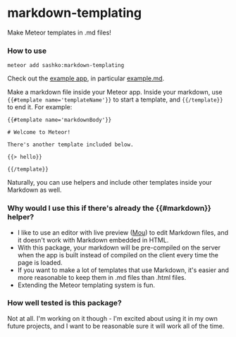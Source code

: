 markdown-templating
===================

Make Meteor templates in .md files!

### How to use

`meteor add sashko:markdown-templating`

Check out the [example app](https://github.com/stubailo/meteor-markdown-templating/tree/master/example), in particular [example.md](https://github.com/stubailo/meteor-markdown-templating/blob/master/example/example.md).

Make a markdown file inside your Meteor app. Inside your markdown, use `{{#template name='templateName'}}` to start a template, and `{{/template}}` to end it. For example:

```
{{#template name='markdownBody'}}

# Welcome to Meteor!

There's another template included below.

{{> hello}}

{{/template}}
```

Naturally, you can use helpers and include other templates inside your Markdown as well.

### Why would I use this if there's already the {{#markdown}} helper?

- I like to use an editor with live preview ([Mou](http://mouapp.com/)) to edit Markdown files, and it doesn't work with Markdown embedded in HTML.
- With this package, your markdown will be pre-compiled on the server when the app is built instead of compiled on the client every time the page is loaded.
- If you want to make a lot of templates that use Markdown, it's easier and more reasonable to keep them in .md files than .html files.
- Extending the Meteor templating system is fun.

### How well tested is this package?

Not at all. I'm working on it though - I'm excited about using it in my own future projects, and I want to be reasonable sure it will work all of the time.